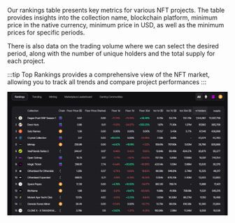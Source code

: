 Our rankings table presents key metrics for various NFT projects. The table provides insights into the collection name, blockchain platform, minimum price in the native currency, minimum price in USD, as well as the minimum prices for specific periods.

There is also data on the trading volume where we can select the desired period, along with the number of unique holders and the total supply for each project.

:::tip
Top Rankings provides a comprehensive view of the NFT market, allowing you to track all trends and compare project performances
:::

![Ranking inf](image-8.png)
